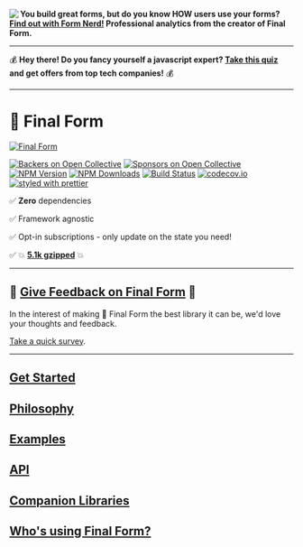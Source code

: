 [<img src="form-nerd-logo.png" align="left"/>](https://formnerd.co/final-form-readme) **You build great forms, but do you know HOW users use your forms? [Find out with Form Nerd!](https://formnerd.co/final-form-readme) Professional analytics from the creator of Final Form.**

---

💰 **Hey there! Do you fancy yourself a javascript expert? [Take this quiz](https://triplebyte.com/a/V6j0KPS/ff) and get offers from top tech companies!** 💰

---

# 🏁 Final Form

[![Final Form](banner.png)](https://final-form.org)

[![Backers on Open Collective](https://opencollective.com/final-form/backers/badge.svg)](#backers)
[![Sponsors on Open Collective](https://opencollective.com/final-form/sponsors/badge.svg)](#sponsors)
[![NPM Version](https://img.shields.io/npm/v/final-form.svg?style=flat)](https://www.npmjs.com/package/final-form)
[![NPM Downloads](https://img.shields.io/npm/dm/final-form.svg?style=flat)](https://npm-stat.com/charts.html?package=final-form)
[![Build Status](https://travis-ci.org/final-form/final-form.svg?branch=master)](https://travis-ci.org/final-form/final-form)
[![codecov.io](https://codecov.io/gh/final-form/final-form/branch/master/graph/badge.svg)](https://codecov.io/gh/final-form/final-form)
[![styled with prettier](https://img.shields.io/badge/styled_with-prettier-ff69b4.svg)](https://github.com/prettier/prettier)

✅ **Zero** dependencies

✅ Framework agnostic

✅ Opt-in subscriptions - only update on the state you need!

✅ 💥 [**5.1k gzipped**](https://bundlephobia.com/result?p=final-form) 💥

---

## 💬 [Give Feedback on Final Form](https://goo.gl/forms/dxdfxKNy64DLb99z2) 💬

In the interest of making 🏁 Final Form the best library it can be, we'd love your thoughts and feedback.

[Take a quick survey](https://goo.gl/forms/dxdfxKNy64DLb99z2).

---

## [Get Started](https://final-form.org/docs/final-form/getting-started)

## [Philosophy](https://final-form.org/docs/final-form/philosophy)

## [Examples](https://final-form.org/docs/final-form/examples)

## [API](https://final-form.org/docs/final-form/api)

## [Companion Libraries](https://final-form.org/docs/final-form/companion-libraries)

## [Who's using Final Form?](https://final-form.org/users)
